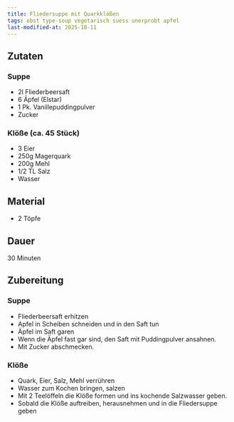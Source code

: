 ```yaml
---
title: Fliedersuppe mit Quarkklößen
tags: obst type-soup vegetarisch suess unerprobt apfel
last-modified-at: 2025-10-11
---
```

## Zutaten
### Suppe
* 2l Fliederbeersaft
* 6 Äpfel (Elstar)
* 1 Pk. Vanillepuddingpulver
* Zucker

### Klöße (ca. 45 Stück)
* 3 Eier
* 250g Magerquark
* 200g Mehl
* 1/2 TL Salz
* Wasser

## Material
* 2 Töpfe

## Dauer
30 Minuten

## Zubereitung
### Suppe
* Fliederbeersaft erhitzen
* Apfel in Scheiben schneiden und in den Saft tun
* Äpfel im Saft garen
* Wenn die Äpfel fast gar sind, den Saft mit Puddingpulver ansahnen.
* Mit Zucker abschmecken.

### Klöße
* Quark, Eier, Salz, Mehl verrühren
* Wasser zum Kochen bringen, salzen
* Mit 2 Teelöffeln die Klöße formen und ins kochende Salzwasser geben.
* Sobald die Klöße auftreiben, herausnehmen und in die Fliedersuppe geben